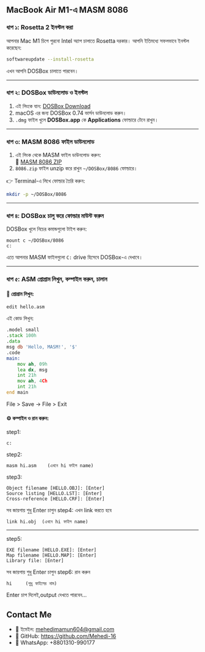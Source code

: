 ##  MacBook Air M1-এ MASM 8086 

### ধাপ ১: Rosetta 2 ইনস্টল করা
আপনার Mac M1 চিপে পুরনো Intel অ্যাপ চালাতে Rosetta দরকার। আপনি ইতিমধ্যে সফলভাবে ইনস্টল করেছেন:

```bash
softwareupdate --install-rosetta
```

এখন আপনি DOSBox চালাতে পারবেন।

---

### ধাপ ২: DOSBox ডাউনলোড ও ইনস্টল
1. এই লিংকে যান: [DOSBox Download](https://www.dosbox.com/download.php?main=1)
2. macOS এর জন্য DOSBox 0.74 ভার্সন ডাউনলোড করুন।
3. `.dmg` ফাইল খুলে **DOSBox.app** কে **Applications** ফোল্ডারে টেনে রাখুন।

---

### ধাপ ৩: MASM 8086 ফাইল ডাউনলোড
1. এই লিংক থেকে MASM ফাইল ডাউনলোড করুন:  
   🔗 [MASM 8086 ZIP](https://www.mediafire.com/file/mm7cjztce9efj4w/8086.zip)
2. `8086.zip` ফাইল unzip করে রাখুন `~/DOSBox/8086` ফোল্ডারে।

👉 Terminal-এ লিখে ফোল্ডার তৈরি করুন:
```bash
mkdir -p ~/DOSBox/8086
```

---

### ধাপ ৪: DOSBox চালু করে ফোল্ডার মাউন্ট করুন
DOSBox খুলে নিচের কমান্ডগুলো টাইপ করুন:
```
mount c ~/DOSBox/8086
c:
```

এতে আপনার MASM ফাইলগুলো `C:` drive হিসেবে DOSBox-এ দেখাবে।

---

### ধাপ ৫: ASM প্রোগ্রাম লিখুন, কম্পাইল করুন, চালান

#### 📄 প্রোগ্রাম লিখুন:
```
edit hello.asm
```

এই কোড লিখুন:
```asm
.model small
.stack 100h
.data
msg db 'Hello, MASM!', '$'
.code
main:
    mov ah, 09h
    lea dx, msg
    int 21h
    mov ah, 4Ch
    int 21h
end main
```
File > Save → File > Exit

#### ⚙️ কম্পাইল ও রান করুন:

step1: 
```mount c ~/DOSBox/8086
c:
```
step2:
```
masm hi.asm    (এখনে hi ফাইল name)
```
step3:
```
Object filename [HELLO.OBJ]: [Enter]
Source listing [HELLO.LST]: [Enter]
Cross-reference [HELLO.CRF]: [Enter]
```
সব জায়গায় শুধু Enter চাপুন
step4: 
এখন link করতে হবে 
```
link hi.obj  (এখনে hi ফাইল name)
```
---
step5:
```
EXE filename [HELLO.EXE]: [Enter]
Map filename [HELLO.MAP]: [Enter]
Library file: [Enter]
```
সব জায়গায় শুধু Enter চাপুন
step6: রান করুন 
```
hi     (শুধু ফাইলের নাম)
```
Enter চাপ দিলেই,output দেখতে পারবেন...


## Contact Me
- 📧 ইমেইল: mehedimamun604@gmail.com
- 🐙 GitHub: https://github.com/Mehedi-16
- 📱 WhatsApp: +8801310-990177
